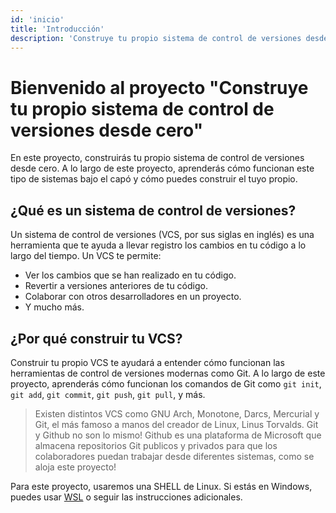 ```yaml
---
id: 'inicio'
title: 'Introducción'
description: 'Construye tu propio sistema de control de versiones desde cero.'
---
```

# Bienvenido al proyecto "Construye tu propio sistema de control de versiones desde cero"

En este proyecto, construirás tu propio sistema de control de versiones desde cero. A lo largo de este proyecto, aprenderás cómo funcionan este tipo de sistemas bajo el capó y cómo puedes construir el tuyo propio.

## ¿Qué es un sistema de control de versiones?

Un sistema de control de versiones (VCS, por sus siglas en inglés) es una herramienta que te ayuda a llevar registro los cambios en tu código a lo largo del tiempo. Un VCS te permite:
- Ver los cambios que se han realizado en tu código.
- Revertir a versiones anteriores de tu código.
- Colaborar con otros desarrolladores en un proyecto.
- Y mucho más.

## ¿Por qué construir tu VCS?

Construir tu propio VCS te ayudará a entender cómo funcionan las herramientas de control de versiones modernas como Git. A lo largo de este proyecto, aprenderás cómo funcionan los comandos de Git como `git init`, `git add`, `git commit`, `git push`, `git pull`, y más.


> Existen distintos VCS como GNU Arch, Monotone, Darcs, Mercurial y Git, el más famoso a manos del creador de Linux, Linus Torvalds.
> Git y Github no son lo mismo! Github es una plataforma de Microsoft que almacena repositorios Git publicos y privados para que los colaboradores puedan trabajar desde diferentes sistemas, como se aloja este proyecto!

Para este proyecto, usaremos una SHELL de Linux. Si estás en Windows, puedes usar [WSL](https://learn.microsoft.com/en-us/windows/wsl/about) o seguir las instrucciones adicionales.
